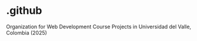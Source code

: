 # .github
Organization for Web Development Course Projects in Universidad del Valle, Colombia (2025)
